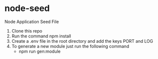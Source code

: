 # node-seed
Node Application Seed File

1) Clone this repo
2) Run the command npm install
3) Create a .env file in the root directory and add the keys PORT and LOG
4) To generate a new module just run the following command
   - npm run gen:module
